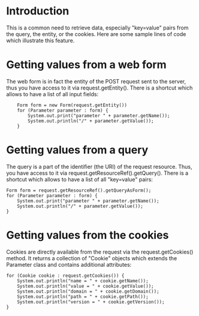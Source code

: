 # Introduction

This is a common need to retrieve data, especially "key=value" pairs from the query, the entity, or the cookies. Here are some sample lines of code which illustrate this feature.

# Getting values from a web form

The web form is in fact the entity of the POST request sent to the
server, thus you have access to it via request.getEntity().
 There is a shortcut which allows to have a list of all input fields:

<pre class="language-java"><code class="language-java">    Form form = new Form(request.getEntity())
    for (Parameter parameter : form) {
        System.out.print("parameter " + parameter.getName());
        System.out.println("/" + parameter.getValue());
    }
</code></pre>

# Getting values from a query

The query is a part of the identifier (the URI) of the request resource. Thus, you have access to it via request.getResourceRef().getQuery(). There is a shortcut which allows to have a list of all "key=value" pairs:

<pre class="language-java"><code class="language-java">Form form = request.getResourceRef().getQueryAsForm();
for (Parameter parameter : form) {
    System.out.print("parameter " + parameter.getName());
    System.out.println("/" + parameter.getValue());
}
</code></pre>

# Getting values from the cookies

Cookies are directly available from the request via the request.getCookies() method. It returns a collection of "Cookie" objects which extends the Parameter class and contains additional attributes:

<pre class="language-java"><code class="language-java">for (Cookie cookie : request.getCookies()) {
    System.out.println("name = " + cookie.getName());
    System.out.println("value = " + cookie.getValue());
    System.out.println("domain = " + cookie.getDomain());
    System.out.println("path = " + cookie.getPath());
    System.out.println("version = " + cookie.getVersion());
}
</code></pre>
